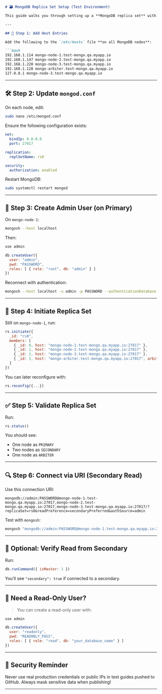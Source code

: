 
````markdown
# 🗃️ MongoDB Replica Set Setup (Test Environment)

This guide walks you through setting up a **MongoDB replica set** with an arbiter, using test domains for a QA or staging environment.

---

## 🔧 Step 1: Add Host Entries

Add the following to the `/etc/hosts` file **on all MongoDB nodes**:

```bash
192.168.1.114 mongo-node-1.test-mongo.qa.myapp.io
192.168.1.147 mongo-node-2.test-mongo.qa.myapp.io
192.168.1.220 mongo-node-3.test-mongo.qa.myapp.io
192.168.1.128 mongo-arbiter.test-mongo.qa.myapp.io
127.0.0.1 mongo-node-3.test-mongo.qa.myapp.io
````

---

## 🛠️ Step 2: Update `mongod.conf`

On each node, edit:

```bash
sudo nano /etc/mongod.conf
```

Ensure the following configuration exists:

```yaml
net:
  bindIp: 0.0.0.0
  port: 27017

replication:
  replSetName: rs0

security:
  authorization: enabled
```

Restart MongoDB:

```bash
sudo systemctl restart mongod
```

---

## 🔐 Step 3: Create Admin User (on Primary)

On `mongo-node-1`:

```bash
mongosh --host localhost
```

Then:

```js
use admin

db.createUser({
  user: "admin",
  pwd: "PASSWORD",
  roles: [ { role: "root", db: "admin" } ]
})
```

Reconnect with authentication:

```bash
mongosh --host localhost -u admin -p PASSWORD --authenticationDatabase admin
```

---

## 🧬 Step 4: Initiate Replica Set

Still on `mongo-node-1`, run:

```js
rs.initiate({
  _id: "rs0",
  members: [
    { _id: 0, host: "mongo-node-1.test-mongo.qa.myapp.io:27017" },
    { _id: 1, host: "mongo-node-2.test-mongo.qa.myapp.io:27017" },
    { _id: 2, host: "mongo-node-3.test-mongo.qa.myapp.io:27017" },
    { _id: 3, host: "mongo-arbiter.test-mongo.qa.myapp.io:27017", arbiterOnly: true }
  ]
})
```

You can later reconfigure with:

```js
rs.reconfig({...})
```

---

## ✅ Step 5: Validate Replica Set

Run:

```js
rs.status()
```

You should see:

* One node as `PRIMARY`
* Two nodes as `SECONDARY`
* One node as `ARBITER`

---

## 🔍 Step 6: Connect via URI (Secondary Read)

Use this connection URI:

```
mongodb://admin:PASSWORD@mongo-node-1.test-mongo.qa.myapp.io:27017,mongo-node-2.test-mongo.qa.myapp.io:27017,mongo-node-3.test-mongo.qa.myapp.io:27017/?replicaSet=rs0&readPreference=secondaryPreferred&authSource=admin
```

Test with `mongosh`:

```bash
mongosh "mongodb://admin:PASSWORD@mongo-node-1.test-mongo.qa.myapp.io:27017,mongo-node-2.test-mongo.qa.myapp.io:27017,mongo-node-3.test-mongo.qa.myapp.io:27017/?replicaSet=rs0&readPreference=secondaryPreferred&authSource=admin"
```

---

## 🧪 Optional: Verify Read from Secondary

Run:

```js
db.runCommand({ isMaster: 1 })
```

You’ll see `"secondary": true` if connected to a secondary.

---

## 👤 Need a Read-Only User?

> You can create a read-only user with:

```js
use admin

db.createUser({
  user: "readonly",
  pwd: "READONLY_PASS",
  roles: [ { role: "read", db: "your_database_name" } ]
})
```

---

## 🧼 Security Reminder

Never use real production credentials or public IPs in test guides pushed to GitHub. Always mask sensitive data when publishing!

---
